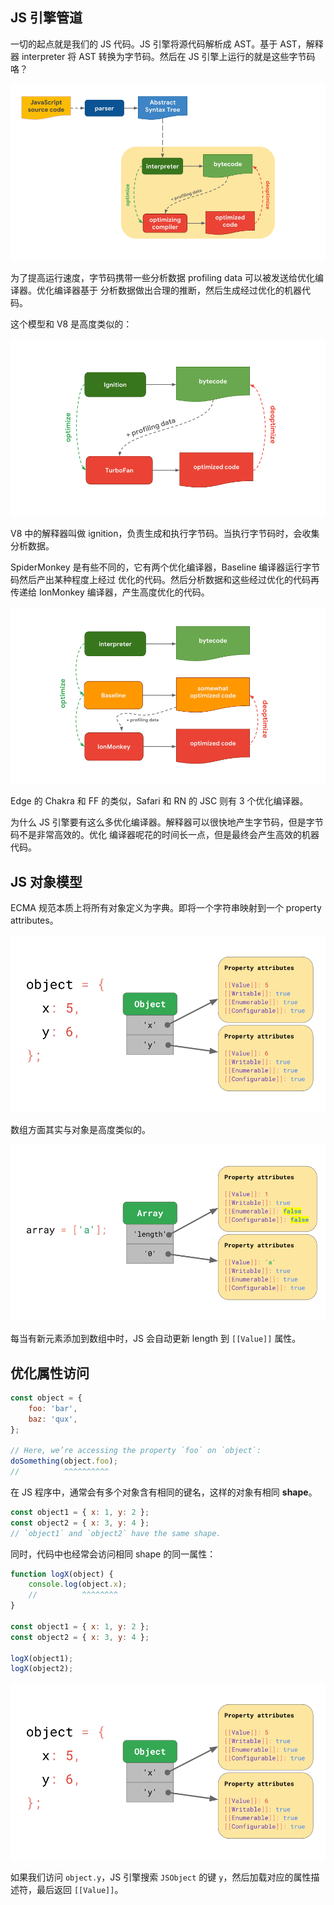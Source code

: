 ## JS 引擎管道

一切的起点就是我们的 JS 代码。JS 引擎将源代码解析成 AST。基于 AST，解释器 interpreter 将
AST 转换为字节码。然后在 JS 引擎上运行的就是这些字节码咯？    

![js-engine-pipeline](https://raw.githubusercontent.com/temple-deng/markdown-images/master/browser/js-engine-pipeline.png)  

为了提高运行速度，字节码携带一些分析数据 profiling data 可以被发送给优化编译器。优化编译器基于
分析数据做出合理的推断，然后生成经过优化的机器代码。    

这个模型和 V8 是高度类似的：   

![interpreter-optimizing-compiler-v8](https://raw.githubusercontent.com/temple-deng/markdown-images/master/browser/interpreter-optimizing-compiler-v8.png)    

V8 中的解释器叫做 ignition，负责生成和执行字节码。当执行字节码时，会收集分析数据。   

SpiderMonkey 是有些不同的，它有两个优化编译器，Baseline 编译器运行字节码然后产出某种程度上经过
优化的代码。然后分析数据和这些经过优化的代码再传递给 IonMonkey 编译器，产生高度优化的代码。   

![interpreter-optimizing-compiler-spidermonkey](https://raw.githubusercontent.com/temple-deng/markdown-images/master/browser/interpreter-optimizing-compiler-spidermonkey.png)    

Edge 的 Chakra 和 FF 的类似，Safari 和 RN 的 JSC 则有 3 个优化编译器。   

为什么 JS 引擎要有这么多优化编译器。解释器可以很快地产生字节码，但是字节码不是非常高效的。优化
编译器呢花的时间长一点，但是最终会产生高效的机器代码。    

## JS 对象模型

ECMA 规范本质上将所有对象定义为字典。即将一个字符串映射到一个 property attributes。   

![object-model](https://raw.githubusercontent.com/temple-deng/markdown-images/master/browser/object-model.png)    

数组方面其实与对象是高度类似的。    

![array-1](https://raw.githubusercontent.com/temple-deng/markdown-images/master/browser/array-1.png)    

每当有新元素添加到数组中时，JS 会自动更新 length 到 `[[Value]]` 属性。    

## 优化属性访问

```js
const object = {
	foo: 'bar',
	baz: 'qux',
};

// Here, we’re accessing the property `foo` on `object`:
doSomething(object.foo);
//          ^^^^^^^^^^
```    

在 JS 程序中，通常会有多个对象含有相同的键名，这样的对象有相同 **shape**。   

```js
const object1 = { x: 1, y: 2 };
const object2 = { x: 3, y: 4 };
// `object1` and `object2` have the same shape.
```    

同时，代码中也经常会访问相同 shape 的同一属性：   

```js
function logX(object) {
	console.log(object.x);
	//          ^^^^^^^^
}

const object1 = { x: 1, y: 2 };
const object2 = { x: 3, y: 4 };

logX(object1);
logX(object2);
```  

![object-model](https://raw.githubusercontent.com/temple-deng/markdown-images/master/browser/object-model.png)    

如果我们访问 `object.y`，JS 引擎搜索 `JSObject` 的键 `y`，然后加载对应的属性描述符，最后返回
`[[Value]]`。    



